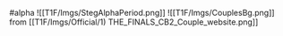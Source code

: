 #alpha
![[T1F/Imgs/StegAlphaPeriod.png]]
![[T1F/Imgs/CouplesBg.png]]
from [[T1F/Imgs/Official/1) THE_FINALS_CB2_Couple_website.png]]


